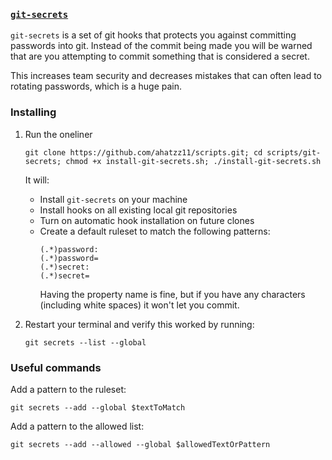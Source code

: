 ### [`git-secrets`](https://github.com/awslabs/git-secrets)

`git-secrets` is a set of git hooks that protects you against committing passwords into git. Instead of the commit being made you will be warned that are you attempting to commit something that is considered a secret.

This increases team security and decreases mistakes that can often lead to rotating passwords, which is a huge pain.

### Installing

1. Run the oneliner

	```
	git clone https://github.com/ahatzz11/scripts.git; cd scripts/git-secrets; chmod +x install-git-secrets.sh; ./install-git-secrets.sh
	```

	It will:
	* Install `git-secrets` on your machine
	* Install hooks on all existing local git repositories
	* Turn on automatic hook installation on future clones
	* Create a default ruleset to match the following patterns:
	  ```
	  (.*)password:
	  (.*)password=
	  (.*)secret:
	  (.*)secret=
	  ```
	  Having the property name is fine, but if you have any characters (including white spaces) it won't let you commit.

2. Restart your terminal and verify this worked by running:

	```
	git secrets --list --global
	```

### Useful commands

Add a pattern to the ruleset:

```
git secrets --add --global $textToMatch
```

Add a pattern to the allowed list:

```
git secrets --add --allowed --global $allowedTextOrPattern
```
